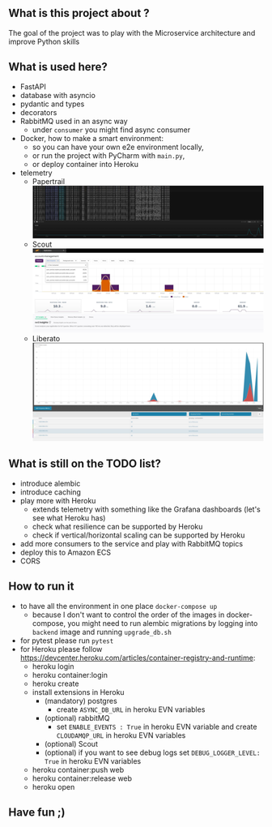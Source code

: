 ## What is this project about ?

The goal of the project was to play with the Microservice architecture and improve Python skills 

## What is used here?
- FastAPI
- database with asyncio
- pydantic and types
- decorators
- RabbitMQ used in an async way
  - under `consumer` you might find async consumer
- Docker, how to make a smart environment: 
  - so you can have your own e2e environment locally, 
  - or run the project with PyCharm with `main.py`, 
  - or deploy container into Heroku
- telemetry
   - Papertrail ![Papertrail](doc/papertrail.JPG) 
   - Scout ![Scout](doc/scout.JPG) 
   - Liberato ![Liberato](doc/liberato.JPG) 

## What is still on the TODO list?
- introduce alembic
- introduce caching
- play more with Heroku
  - extends telemetry with something like the Grafana dashboards (let's see what Heroku has)
  - check what resilience can be supported by Heroku
  - check if vertical/horizontal scaling can be supported by Heroku 
- add more consumers to the service and play with RabbitMQ topics
- deploy this to Amazon ECS
- CORS


## How to run it
- to have all the environment in one place `docker-compose up`
  - because I don't want to control the order of the images in docker-compose, you might need to run alembic migrations by logging into `backend` image and running `upgrade_db.sh`
- for pytest please run `pytest`
- for Heroku please follow https://devcenter.heroku.com/articles/container-registry-and-runtime:
  - heroku login
  - heroku container:login
  - heroku create
  - install extensions in Heroku
    - (mandatory) postgres
       - create `ASYNC_DB_URL` in heroku EVN variables 
    - (optional) rabbitMQ
       - set `ENABLE_EVENTS : True` in heroku EVN variable and create `CLOUDAMQP_URL` in heroku EVN variables 
    - (optional) Scout
    - (optional) if you want to see debug logs set `DEBUG_LOGGER_LEVEL: True` in heroku EVN variables
  - heroku container:push web
  - heroku container:release web
  - heroku open
  
## Have fun ;)